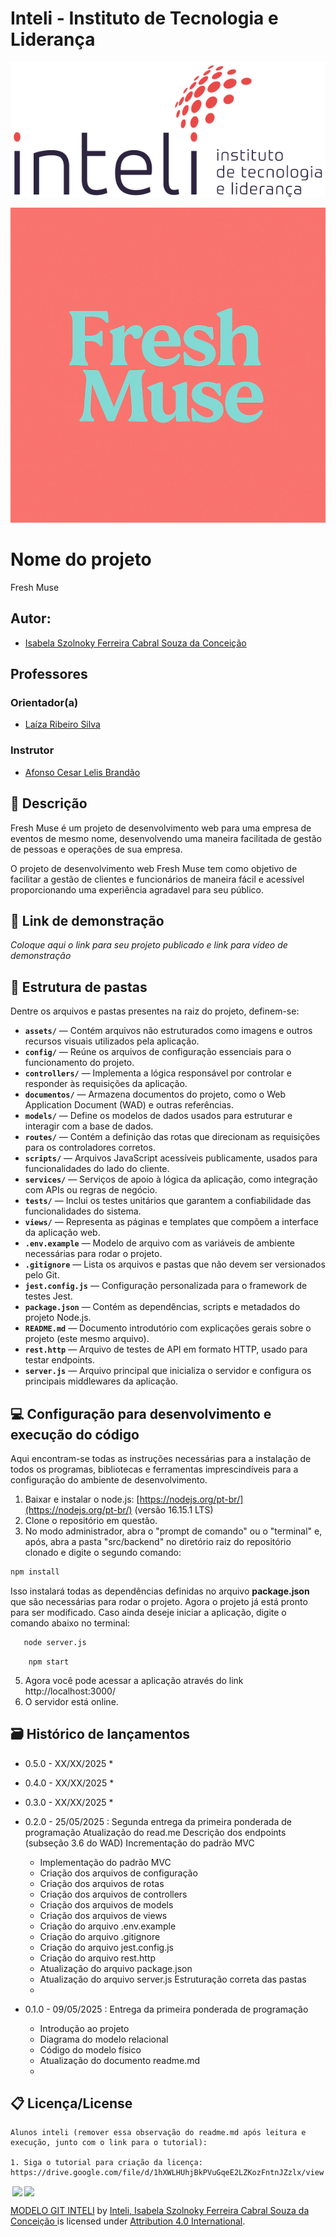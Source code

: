 # Inteli - Instituto de Tecnologia e Liderança 

<p align="center">
<a href= "https://www.inteli.edu.br/"><img src="./assets/inteli.png" alt="Inteli - Instituto de Tecnologia e Liderança" border="0"></a>
</p>

<p align="center">
<img src="./assets/fresh_muse.png" alt="Fresh Muse" border="0"></a>
</p>

# Nome do projeto
Fresh Muse


## Autor: 

- <a href="https://www.linkedin.com/in/isabela-szolnoky-ferreira-cabral-souza-da-concei%C3%A7%C3%A3o/">Isabela Szolnoky Ferreira Cabral Souza da Conceição</a> 

## Professores
### Orientador(a) 
- <a href="https://www.linkedin.com/in/laizaribeiro/">Laíza Ribeiro Silva</a>
### Instrutor
- <a href="https://www.linkedin.com/in/afonsolelis/">Afonso Cesar Lelis Brandão</a>

## 📝 Descrição

Fresh Muse é um projeto de desenvolvimento web para uma empresa de eventos de mesmo nome, desenvolvendo uma maneira facilitada de gestão de pessoas e operações de sua empresa.

O projeto de desenvolvimento web Fresh Muse tem como objetivo de facilitar a gestão de clientes e funcionários de maneira fácil e acessível proporcionando uma experiência agradavel para seu público.


## 📝 Link de demonstração

_Coloque aqui o link para seu projeto publicado e link para vídeo de demonstração_

## 📁 Estrutura de pastas

Dentre os arquivos e pastas presentes na raiz do projeto, definem-se:

* **`assets/`** — Contém arquivos não estruturados como imagens e outros recursos visuais utilizados pela aplicação.
* **`config/`** — Reúne os arquivos de configuração essenciais para o funcionamento do projeto.
* **`controllers/`** — Implementa a lógica responsável por controlar e responder às requisições da aplicação.
* **`documentos/`** — Armazena documentos do projeto, como o Web Application Document (WAD) e outras referências.
* **`models/`** — Define os modelos de dados usados para estruturar e interagir com a base de dados.
* **`routes/`** — Contém a definição das rotas que direcionam as requisições para os controladores corretos.
* **`scripts/`** — Arquivos JavaScript acessíveis publicamente, usados para funcionalidades do lado do cliente.
* **`services/`** — Serviços de apoio à lógica da aplicação, como integração com APIs ou regras de negócio.
* **`tests/`** — Inclui os testes unitários que garantem a confiabilidade das funcionalidades do sistema.
* **`views/`** — Representa as páginas e templates que compõem a interface da aplicação web.
* **`.env.example`** — Modelo de arquivo com as variáveis de ambiente necessárias para rodar o projeto.
* **`.gitignore`** — Lista os arquivos e pastas que não devem ser versionados pelo Git.
* **`jest.config.js`** — Configuração personalizada para o framework de testes Jest.
* **`package.json`** — Contém as dependências, scripts e metadados do projeto Node.js.
* **`README.md`** — Documento introdutório com explicações gerais sobre o projeto (este mesmo arquivo).
* **`rest.http`** — Arquivo de testes de API em formato HTTP, usado para testar endpoints.
* **`server.js`** — Arquivo principal que inicializa o servidor e configura os principais middlewares da aplicação.


## 💻 Configuração para desenvolvimento e execução do código

Aqui encontram-se todas as instruções necessárias para a instalação de todos os programas, bibliotecas e ferramentas imprescindíveis para a configuração do ambiente de desenvolvimento.

1. Baixar e instalar o node.js: [https://nodejs.org/pt-br/](https://nodejs.org/pt-br/) (versão 16.15.1 LTS)
2. Clone o repositório em questão.
3. No modo administrador, abra o "prompt de comando" ou o "terminal" e, após, abra a pasta "src/backend" no diretório raiz do repositório clonado e digite o segundo comando:

```sh
npm install
```

Isso instalará todas as dependências definidas no arquivo <b>package.json</b> que são necessárias para rodar o projeto. Agora o projeto já está pronto para ser modificado. Caso ainda deseje iniciar a aplicação, digite o comando abaixo no terminal:

 ```sh
    node server.js  
```
```
    npm start
```
5. Agora você pode acessar a aplicação através do link http://localhost:3000/
6. O servidor está online.

## 🗃 Histórico de lançamentos

* 0.5.0 - XX/XX/2025
    * 
* 0.4.0 - XX/XX/2025
    * 
* 0.3.0 - XX/XX/2025
    * 
* 0.2.0 - 25/05/2025 : Segunda entrega da primeira ponderada de programação
Atualização do read.me
Descrição dos endpoints (subseção 3.6 do WAD)
Incrementação do padrão MVC
    - Implementação do padrão MVC
    - Criação dos arquivos de configuração
    - Criação dos arquivos de rotas
    - Criação dos arquivos de controllers
    - Criação dos arquivos de models
    - Criação dos arquivos de views
    - Criação do arquivo .env.example
    - Criação do arquivo .gitignore
    - Criação do arquivo jest.config.js
    - Criação do arquivo rest.http
    - Atualização do arquivo package.json
    - Atualização do arquivo server.js
Estruturação correta das pastas

    * 
* 0.1.0 - 09/05/2025 : Entrega da primeira ponderada de programação
    - Introdução ao projeto
    - Diagrama do modelo relacional
    - Código do modelo físico
    - Atualização do documento readme.md

    *

## 📋 Licença/License
```
Alunos inteli (remover essa observação do readme.md após leitura e execução, junto com o link para o tutorial):

1. Siga o tutorial para criação da licença: https://drive.google.com/file/d/1hXWLHUhjBkPVuGqeE2LZKozFntnJZzlx/view
```

<img style="height:22px!important;margin-left:3px;vertical-align:text-bottom;" src="https://mirrors.creativecommons.org/presskit/icons/cc.svg?ref=chooser-v1"><img style="height:22px!important;margin-left:3px;vertical-align:text-bottom;" src="https://mirrors.creativecommons.org/presskit/icons/by.svg?ref=chooser-v1"><p xmlns:cc="http://creativecommons.org/ns#" xmlns:dct="http://purl.org/dc/terms/"><a property="dct:title" rel="cc:attributionURL" href="https://github.com/Intelihub/Template_M2/">MODELO GIT INTELI</a> by <a rel="cc:attributionURL dct:creator" property="cc:attributionName" href="https://www.yggbrasil.com.br/vr">Inteli, Isabela Szolnoky Ferreira Cabral Souza da Conceição </a> is licensed under <a href="http://creativecommons.org/licenses/by/4.0/?ref=chooser-v1" target="_blank" rel="license noopener noreferrer" style="display:inline-block;">Attribution 4.0 International</a>.</p>
